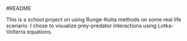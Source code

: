 #README

This is a school project on using Runge-Kutta methods on some real life scenario. I chose to visualize prey-predator interactions using Lotka-Volterra equations.
